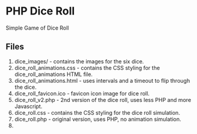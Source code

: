 # PHP Dice Roll

Simple Game of Dice Roll

## Files

1.  dice_images/ - contains the images for the six dice.
2.  dice_roll_animations.css - contains the CSS styling for the dice_roll_animations HTML file.
3.  dice_roll_animations.html - uses intervals and a timeout to flip through the dice.
4.  dice_roll_favicon.ico - favicon icon image for dice roll.
5.  dice_roll_v2.php - 2nd version of the dice roll, uses less PHP and more Javascript.
6.  dice_roll.css - contains the CSS styling for the dice roll simulation.
7.  dice_roll.php - original version, uses PHP, no animation simulation.
8.  